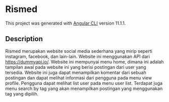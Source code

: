 # Rismed

This project was generated with [Angular CLI](https://github.com/angular/angular-cli) version 11.1.1.

## Description
Rismed merupakan website social media sederhana yang mirip seperti instagram, facebook, dan lain-lain. Website ini menggunakan API dari https://dummyapi.io/. Website ini mempunyai menu home, dimana ini adalah tampilan awal pada website ini yang berisi postingan dari user yang tersedia. Website ini juga dapat menampilkan komentar dari sebuah postingan dan dapat melihat informasi dari pengguna pada menu view profile. Pengguna dapat melihat list user pada menu user list. Terdapat juga menu search by tag yang akan menampilkan postingan yang menggunakan tag yang dipilih.
